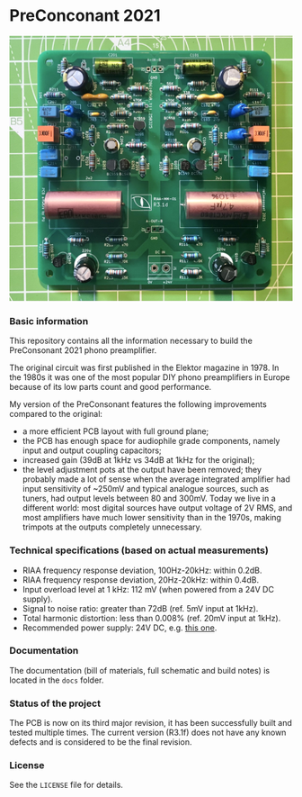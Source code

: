 # PreConconant 2021

![Assembled PreConsonant PCB](hero.jpg)

### Basic information

This repository contains all the information necessary to build the PreConsonant 2021 phono preamplifier.

The original circuit was first published in the Elektor magazine in 1978. In the 1980s it was one of the most popular DIY phono preamplifiers in Europe because of its low parts count and good performance.

My version of the PreConsonant features the following improvements compared to the original:

 - a more efficient PCB layout with full ground plane;
 - the PCB has enough space for audiophile grade components, namely input and output coupling capacitors;
 - increased gain (39dB at 1kHz vs 34dB at 1kHz for the original);
 - the level adjustment pots at the output have been removed; they probably made a lot of sense when the average integrated amplifier had input sensitivity of ~250mV and typical analogue sources, such as tuners, had output levels between 80 and 300mV. Today we live in a different world: most digital sources have output voltage of 2V RMS, and most amplifiers have much lower sensitivity than in the 1970s, making trimpots at the outputs completely unnecessary.
 
### Technical specifications (based on actual measurements)

 - RIAA frequency response deviation, 100Hz-20kHz: within 0.2dB.
 - RIAA frequency response deviation, 20Hz-20kHz: within 0.4dB.
 - Input overload level at 1 kHz: 112 mV (when powered from a 24V DC supply).
 - Signal to noise ratio: greater than 72dB (ref. 5mV input at 1kHz).
 - Total harmonic distortion: less than 0.008% (ref. 20mV input at 1kHz).
 - Recommended power supply: 24V DC, e.g. [this one](https://github.com/SpinningVinyl/PreConsonantPSU).

### Documentation

The documentation (bill of materials, full schematic and build notes) is located in the `docs` folder.

### Status of the project

The PCB is now on its third major revision, it has been successfully built and tested multiple times. The current version (R3.1f) does not have any known defects and is considered to be the final revision.

### License

See the `LICENSE` file for details.

